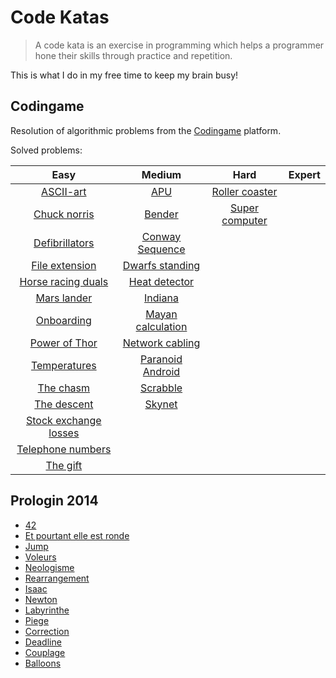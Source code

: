 # Code Katas
> A code kata is an exercise in programming which helps a programmer hone their skills through practice and repetition.

This is what I do in my free time to keep my brain busy!

## Codingame

Resolution of algorithmic problems from the [Codingame](http://www.codingame.com/) platform.

Solved problems:

| Easy | Medium | Hard | Expert
| :---: | :---: | :---: | :---: |
[ASCII-art](codingame/easy/ascii-art.py) | [APU](codingame/medium/apu.py)| [Roller coaster](codingame/hard/roller_coaster.py) |
[Chuck norris](codingame/easy/chuck_norris.py) | [Bender](codingame/medium/bender.py) | [Super computer](codingame/hard/super_computer.py)|
[Defibrillators](codingame/easy/defibrillators.py) | [Conway Sequence](codingame/medium/conway_sequence.py) ||
[File extension](codingame/easy/file_extension.py) | [Dwarfs standing](codingame/medium/dwarfs_standing.py) ||
[Horse racing duals](codingame/easy/horse-racing_duals.py) | [Heat detector](codingame/medium/heat_detector.py) ||
[Mars lander](codingame/easy/mars_lander.py) | [Indiana](codingame/medium/indiana.py) ||
[Onboarding](codingame/easy/onboarding.py) | [Mayan calculation](codingame/medium/mayan_calculation.py) ||
[Power of Thor](codingame/easy/power_of_thor.py) | [Network cabling](codingame/medium/network_cabling.py) ||
[Temperatures](codingame/easy/temperatures.py) | [Paranoid Android](codingame/medium/paranoid_android.py) ||
[The chasm](codingame/easy/the_chasm.py) | [Scrabble](codingame/medium/scrabble.py) ||
[The descent](codingame/easy/the_descent.py) | [Skynet](codingame/medium/skynet.py) ||
 | [Stock exchange losses](codingame/medium/stock_exchange_losses.py) ||
 | [Telephone numbers](codingame/medium/telephone_numbers.py) ||
 | [The gift](codingame/medium/the_gift.py) ||

## Prologin 2014
- [42](prologin/2014/1_42.py)
- [Et pourtant elle est ronde](prologin/2014/2_et_pourtant_elle_est_ronde.py)
- [Jump](prologin/2014/3_jump.py)
- [Voleurs](prologin/2014/4_voleurs.py)
- [Neologisme](prologin/2014/5_neologisme.py)
- [Rearrangement](prologin/2014/6_rearrangement.py)
- [Isaac](prologin/2014/7_isaac.py)
- [Newton](prologin/2014/8_newton.py)
- [Labyrinthe](prologin/2014/9_labyrinthe.py)
- [Piege](prologin/2014/10_piege.py)
- [Correction](prologin/2014/11_correction.py)
- [Deadline](prologin/2014/12_deadline.py)
- [Couplage](prologin/2014/13_couplage.py)
- [Balloons](prologin/2014/15_balloons.py)
